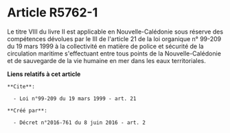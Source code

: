 # Article R5762-1

Le titre VIII du livre II est applicable en Nouvelle-Calédonie sous réserve des compétences dévolues par le III de l'article
21 de la loi organique n° 99-209 du 19 mars 1999 à la collectivité en matière de police et sécurité de la circulation
maritime s'effectuant entre tous points de la Nouvelle-Calédonie et de sauvegarde de la vie humaine en mer dans les eaux
territoriales.

**Liens relatifs à cet article**

	**Cite**:

	  - Loi n°99-209 du 19 mars 1999 - art. 21

	**Créé par**:

	  - Décret n°2016-761 du 8 juin 2016 - art. 2
